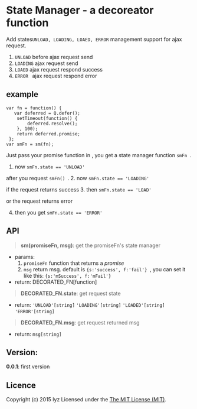State Manager - a decoreator function
=============
Add states``UNLOAD, LOADING, LOAED, ERROR`` management support for ajax request.

1. ``UNLOAD``  before ajax request send
2. ``LOADING``  ajax request send
3. ``LOAED``  ajax request respond success
4. ``ERROR `` ajax request respond error

example
------------
```
var fn = function() {
   var deferred = Q.defer();
    setTimeout(function() {
        deferred.resolve();
    }, 100);
    return deferred.promise;
 };
var smFn = sm(fn);

```
Just pass your promise function in , you get a state manager function ``smFn ``.
1. now ``smFn.state == 'UNLOAD'``

  after you request ``smFn() ``.
2. now ``smFn.state == 'LOADING'``

if the request returns success
3. then ```smFn.state == 'LOAD'```

or the request returns error

4. then you get ```smFn.state == 'ERROR'```

API
---
>**sm(promiseFn, msg)**: get the promiseFn's state manager
- params: 
  1. ``promiseFn`` function that returns a *promise*
  2. ``msg`` return msg. default is ``{s:'success', f:'fail'} ``, you can set it like this: ``{s:'mSuccess', f:'mFail'} ``
- return: DECORATED_FN[function]
>**DECORATED_FN.state**: get request state

- return: ``'UNLOAD'[string]`` ``'LOADING'[string]`` ``'LOADED'[string]`` ``'ERROR'[string]`` 

	
>**DECORATED_FN.msg**: get request returned msg
- return: ``msg[string]``

Version:
--------
**0.0.1**: first version

Licence
-------
Copyright (c) 2015 lyz Licensed under the [The MIT License (MIT)](http://opensource.org/licenses/MIT).